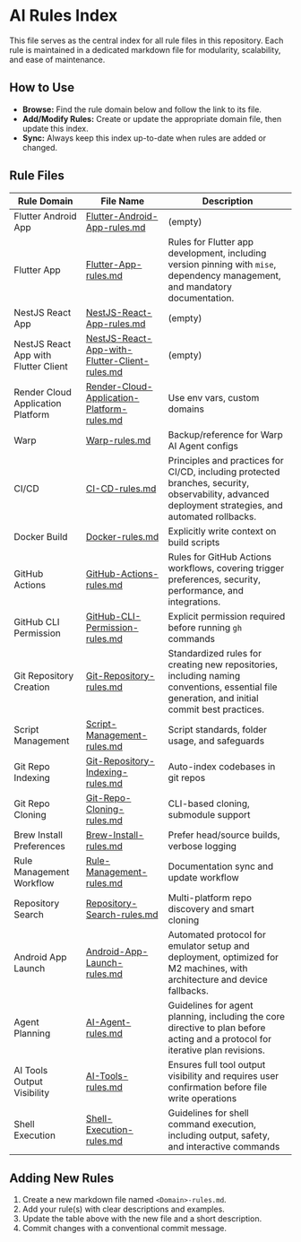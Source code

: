 # AI Rules Index

This file serves as the central index for all rule files in this repository. Each rule is maintained in a dedicated markdown file for modularity, scalability, and ease of maintenance.

## How to Use
- **Browse:** Find the rule domain below and follow the link to its file.
- **Add/Modify Rules:** Create or update the appropriate domain file, then update this index.
- **Sync:** Always keep this index up-to-date when rules are added or changed.

## Rule Files

| Rule Domain | File Name | Description |
|---|---|---|
| Flutter Android App | [Flutter-Android-App-rules.md](./Flutter-Android-App-rules.md) | (empty) |
| Flutter App | [Flutter-App-rules.md](./Flutter-App-rules.md) | Rules for Flutter app development, including version pinning with `mise`, dependency management, and mandatory documentation. |
| NestJS React App | [NestJS-React-App-rules.md](./NestJS-React-App-rules.md) | (empty) |
| NestJS React App with Flutter Client | [NestJS-React-App-with-Flutter-Client-rules.md](./NestJS-React-App-with-Flutter-Client-rules.md) | (empty) |
| Render Cloud Application Platform | [Render-Cloud-Application-Platform-rules.md](./Render-Cloud-Application-Platform-rules.md) | Use env vars, custom domains |
| Warp | [Warp-rules.md](./Warp-rules.md) | Backup/reference for Warp AI Agent configs |
| CI/CD | [CI-CD-rules.md](./CI-CD-rules.md) | Principles and practices for CI/CD, including protected branches, security, observability, advanced deployment strategies, and automated rollbacks. |
| Docker Build | [Docker-rules.md](./Docker-rules.md) | Explicitly write context on build scripts |
| GitHub Actions | [GitHub-Actions-rules.md](./GitHub-Actions-rules.md) | Rules for GitHub Actions workflows, covering trigger preferences, security, performance, and integrations. |
| GitHub CLI Permission | [GitHub-CLI-Permission-rules.md](./GitHub-CLI-Permission-rules.md) | Explicit permission required before running `gh` commands |
| Git Repository Creation | [Git-Repository-rules.md](./Git-Repository-rules.md) | Standardized rules for creating new repositories, including naming conventions, essential file generation, and initial commit best practices. |
| Script Management | [Script-Management-rules.md](./Script-Management-rules.md) | Script standards, folder usage, and safeguards |
| Git Repo Indexing | [Git-Repository-Indexing-rules.md](./Git-Repository-Indexing-rules.md) | Auto-index codebases in git repos |
| Git Repo Cloning | [Git-Repo-Cloning-rules.md](./Git-Repo-Cloning-rules.md) | CLI-based cloning, submodule support |
| Brew Install Preferences | [Brew-Install-rules.md](./Brew-Install-rules.md) | Prefer head/source builds, verbose logging |
| Rule Management Workflow | [Rule-Management-rules.md](./Rule-Management-rules.md) | Documentation sync and update workflow |
| Repository Search | [Repository-Search-rules.md](./Repository-Search-rules.md) | Multi-platform repo discovery and smart cloning |
| Android App Launch | [Android-App-Launch-rules.md](./Android-App-Launch-rules.md) | Automated protocol for emulator setup and deployment, optimized for M2 machines, with architecture and device fallbacks. |
| Agent Planning | [AI-Agent-rules.md](./AI-Agent-rules.md) | Guidelines for agent planning, including the core directive to plan before acting and a protocol for iterative plan revisions. |
| AI Tools Output Visibility | [AI-Tools-rules.md](./AI-Tools-rules.md) | Ensures full tool output visibility and requires user confirmation before file write operations |
| Shell Execution | [Shell-Execution-rules.md](./Shell-Execution-rules.md) | Guidelines for shell command execution, including output, safety, and interactive commands |

## Adding New Rules
1. Create a new markdown file named `<Domain>-rules.md`.
2. Add your rule(s) with clear descriptions and examples.
3. Update the table above with the new file and a short description.
4. Commit changes with a conventional commit message.
